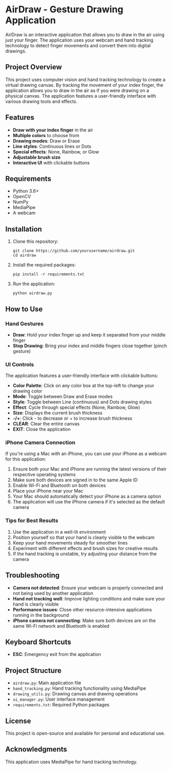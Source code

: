 # AirDraw - Gesture Drawing Application

AirDraw is an interactive application that allows you to draw in the air using just your finger. The application uses your webcam and hand tracking technology to detect finger movements and convert them into digital drawings.

## Project Overview

This project uses computer vision and hand tracking technology to create a virtual drawing canvas. By tracking the movement of your index finger, the application allows you to draw in the air as if you were drawing on a physical canvas. The application features a user-friendly interface with various drawing tools and effects.

## Features

- **Draw with your index finger** in the air
- **Multiple colors** to choose from
- **Drawing modes**: Draw or Erase
- **Line styles**: Continuous lines or Dots
- **Special effects**: None, Rainbow, or Glow
- **Adjustable brush size**
- **Interactive UI** with clickable buttons

## Requirements

- Python 3.6+
- OpenCV
- NumPy
- MediaPipe
- A webcam

## Installation

1. Clone this repository:
   ```
   git clone https://github.com/yourusername/airdraw.git
   cd airdraw
   ```

2. Install the required packages:
   ```
   pip install -r requirements.txt
   ```

3. Run the application:
   ```
   python airdraw.py
   ```

## How to Use

### Hand Gestures

- **Draw**: Hold your index finger up and keep it separated from your middle finger
- **Stop Drawing**: Bring your index and middle fingers close together (pinch gesture)

### UI Controls

The application features a user-friendly interface with clickable buttons:

- **Color Palette**: Click on any color box at the top-left to change your drawing color
- **Mode**: Toggle between Draw and Erase modes
- **Style**: Toggle between Line (continuous) and Dots drawing styles
- **Effect**: Cycle through special effects (None, Rainbow, Glow)
- **Size**: Displays the current brush thickness
- **-/+**: Click - to decrease or + to increase brush thickness
- **CLEAR**: Clear the entire canvas
- **EXIT**: Close the application

### iPhone Camera Connection

If you're using a Mac with an iPhone, you can use your iPhone as a webcam for this application:

1. Ensure both your Mac and iPhone are running the latest versions of their respective operating systems
2. Make sure both devices are signed in to the same Apple ID
3. Enable Wi-Fi and Bluetooth on both devices
4. Place your iPhone near your Mac
5. Your Mac should automatically detect your iPhone as a camera option
6. The application will use the iPhone camera if it's selected as the default camera

### Tips for Best Results

1. Use the application in a well-lit environment
2. Position yourself so that your hand is clearly visible to the webcam
3. Keep your hand movements steady for smoother lines
4. Experiment with different effects and brush sizes for creative results
5. If the hand tracking is unstable, try adjusting your distance from the camera

## Troubleshooting

- **Camera not detected**: Ensure your webcam is properly connected and not being used by another application
- **Hand not tracking well**: Improve lighting conditions and make sure your hand is clearly visible
- **Performance issues**: Close other resource-intensive applications running in the background
- **iPhone camera not connecting**: Make sure both devices are on the same Wi-Fi network and Bluetooth is enabled

## Keyboard Shortcuts

- **ESC**: Emergency exit from the application

## Project Structure

- `airdraw.py`: Main application file
- `hand_tracking.py`: Hand tracking functionality using MediaPipe
- `drawing_utils.py`: Drawing canvas and drawing operations
- `ui_manager.py`: User interface management
- `requirements.txt`: Required Python packages

## License

This project is open-source and available for personal and educational use.

## Acknowledgments

This application uses MediaPipe for hand tracking technology. 